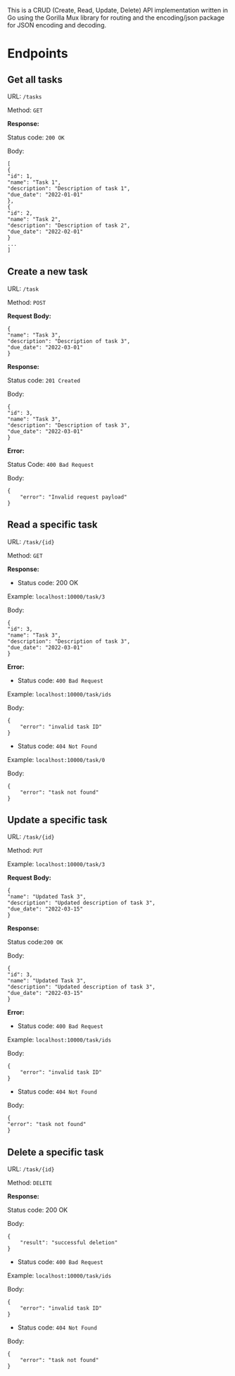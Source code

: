 This is a CRUD (Create, Read, Update, Delete) API implementation written in Go using the Gorilla Mux library for routing and the encoding/json package for JSON encoding and decoding.

# Endpoints

## Get all tasks
URL: `/tasks`

Method: `GET`

**Response:**

Status code: `200 OK`

Body:

```
[
{
"id": 1,
"name": "Task 1",
"description": "Description of task 1",
"due_date": "2022-01-01"
},
{
"id": 2,
"name": "Task 2",
"description": "Description of task 2",
"due_date": "2022-02-01"
}
...
]
```

## Create a new task
URL: `/task`

Method: `POST`

**Request Body:**

```
{
"name": "Task 3",
"description": "Description of task 3",
"due_date": "2022-03-01"
}
```
**Response:**

Status code: `201 Created`

Body:

```
{
"id": 3,
"name": "Task 3",
"description": "Description of task 3",
"due_date": "2022-03-01"
}
```

**Error:**

Status Code: `400 Bad Request`

Body:
```
{
    "error": "Invalid request payload"
}
```

## Read a specific task

URL: `/task/{id}`

Method: `GET`

**Response:**

- Status code: 200 OK

Example: `localhost:10000/task/3`

Body:

```
{
"id": 3,
"name": "Task 3",
"description": "Description of task 3",
"due_date": "2022-03-01"
}
```
**Error:**

- Status code: `400 Bad Request`

Example: `localhost:10000/task/ids`

Body:

```
{
    "error": "invalid task ID"
}
```

- Status code: `404 Not Found`

Example: `localhost:10000/task/0`

Body:

``` 
{
    "error": "task not found"
}
```

## Update a specific task

URL: `/task/{id}`

Method: `PUT`

Example: `localhost:10000/task/3`

**Request Body:**

```
{
"name": "Updated Task 3",
"description": "Updated description of task 3",
"due_date": "2022-03-15"
}
```
**Response:**

Status code:`200 OK`

Body:

```
{
"id": 3,
"name": "Updated Task 3",
"description": "Updated description of task 3",
"due_date": "2022-03-15"
}
```

**Error:**

- Status code: `400 Bad Request`

Example: `localhost:10000/task/ids`

Body:

```
{
    "error": "invalid task ID"
}
```

- Status code: `404 Not Found`

Body:

```
{
"error": "task not found"
}
```
## Delete a specific task

URL: `/task/{id}`

Method: `DELETE`

**Response:**

Status code: 200 OK

Body:

```
{
    "result": "successful deletion"
}
```

- Status code: `400 Bad Request`

Example: `localhost:10000/task/ids`

Body:

```
{
    "error": "invalid task ID"
}
```

- Status code: `404 Not Found`

Body:
``` 
{
    "error": "task not found"
}
```